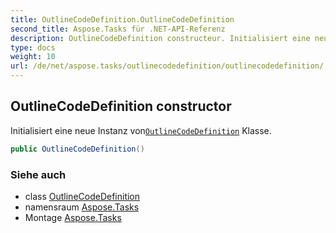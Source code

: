```yaml
---
title: OutlineCodeDefinition.OutlineCodeDefinition
second_title: Aspose.Tasks für .NET-API-Referenz
description: OutlineCodeDefinition constructeur. Initialisiert eine neue Instanz vonOutlineCodeDefinition Klasse.
type: docs
weight: 10
url: /de/net/aspose.tasks/outlinecodedefinition/outlinecodedefinition/
---
```

## OutlineCodeDefinition constructor

Initialisiert eine neue Instanz von[`OutlineCodeDefinition`](../) Klasse.

```csharp
public OutlineCodeDefinition()
```

### Siehe auch

* class [OutlineCodeDefinition](../)
* namensraum [Aspose.Tasks](../../outlinecodedefinition/)
* Montage [Aspose.Tasks](../../../)


